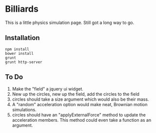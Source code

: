 # Billiards

This is a little physics simulation page. Still got a long way to go.

## Installation

    npm install
    bower install
    grunt
    grunt http-server

## To Do

1. Make the "field" a jquery ui widget.
1. New up the circles, new up the field, add the circles to the field
1. circles should take a size argument which would also be their mass.
1. A "random" acceleration option would make neat, Brownian motion simulations.
1. circles should have an "applyExternalForce" method to update the acceleration members. This method could even take a function as an argument.
